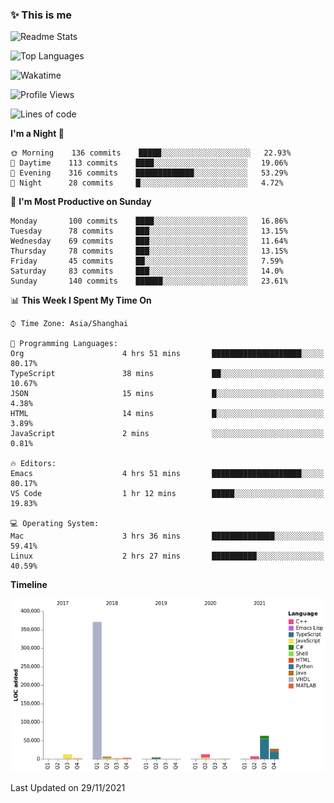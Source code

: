 <!--

**icyzeroice/icyzeroice** is a ✨ _special_ ✨ repository because its `README.md` (this file) appears on your GitHub profile.

Here are some ideas to get you started:

- 🔭 I’m currently working on ...
- 🌱 I’m currently learning ...
- 👯 I’m looking to collaborate on ...
- 🤔 I’m looking for help with ...
- 💬 Ask me about ...
- 📫 How to reach me: ...
- 😄 Pronouns: ...
- ⚡ Fun fact: ...

-->

### ✨ This is me

![Readme Stats](https://github-readme-stats.vercel.app/api?username=icyzeroice)

![Top Languages](https://github-readme-stats.vercel.app/api/top-langs/?username=icyzeroice&exclude_repo=scutie2015-digimon&layout=compact&langs_count=5)

![Wakatime](https://github-readme-stats.vercel.app/api/wakatime?username=icyzeroice)

<!--START_SECTION:waka-->
![Profile Views](http://img.shields.io/badge/Profile%20Views-0-blue)

![Lines of code](https://img.shields.io/badge/From%20Hello%20World%20I%27ve%20Written-516146%20lines%20of%20code-blue)

**I'm a Night 🦉** 

```text
🌞 Morning    136 commits    █████░░░░░░░░░░░░░░░░░░░░   22.93% 
🌆 Daytime    113 commits    ████░░░░░░░░░░░░░░░░░░░░░   19.06% 
🌃 Evening    316 commits    █████████████░░░░░░░░░░░░   53.29% 
🌙 Night      28 commits     █░░░░░░░░░░░░░░░░░░░░░░░░   4.72%

```
📅 **I'm Most Productive on Sunday** 

```text
Monday       100 commits    ████░░░░░░░░░░░░░░░░░░░░░   16.86% 
Tuesday      78 commits     ███░░░░░░░░░░░░░░░░░░░░░░   13.15% 
Wednesday    69 commits     ███░░░░░░░░░░░░░░░░░░░░░░   11.64% 
Thursday     78 commits     ███░░░░░░░░░░░░░░░░░░░░░░   13.15% 
Friday       45 commits     ██░░░░░░░░░░░░░░░░░░░░░░░   7.59% 
Saturday     83 commits     ███░░░░░░░░░░░░░░░░░░░░░░   14.0% 
Sunday       140 commits    ██████░░░░░░░░░░░░░░░░░░░   23.61%

```


📊 **This Week I Spent My Time On** 

```text
⌚︎ Time Zone: Asia/Shanghai

💬 Programming Languages: 
Org                      4 hrs 51 mins       ████████████████████░░░░░   80.17% 
TypeScript               38 mins             ██░░░░░░░░░░░░░░░░░░░░░░░   10.67% 
JSON                     15 mins             █░░░░░░░░░░░░░░░░░░░░░░░░   4.38% 
HTML                     14 mins             █░░░░░░░░░░░░░░░░░░░░░░░░   3.89% 
JavaScript               2 mins              ░░░░░░░░░░░░░░░░░░░░░░░░░   0.81%

🔥 Editors: 
Emacs                    4 hrs 51 mins       ████████████████████░░░░░   80.17% 
VS Code                  1 hr 12 mins        █████░░░░░░░░░░░░░░░░░░░░   19.83%

💻 Operating System: 
Mac                      3 hrs 36 mins       ██████████████░░░░░░░░░░░   59.41% 
Linux                    2 hrs 27 mins       ██████████░░░░░░░░░░░░░░░   40.59%

```

**Timeline**

![Chart not found](https://raw.githubusercontent.com/icyzeroice/icyzeroice/main/charts/bar_graph.png) 


 Last Updated on 29/11/2021
<!--END_SECTION:waka-->

<!--

### Related
- https://github.com/abhisheknaiidu/awesome-github-profile-readme
- https://github.com/coderjojo/creative-profile-readme
- https://github.com/elangosundar/awesome-README-templates
- https://github.com/durgeshsamariya/awesome-github-profile-readme-templates
- https://github.com/anmol098/waka-readme-stats

-->
